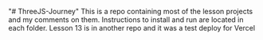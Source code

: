 "# ThreeJS-Journey" 
This is a repo containing most of the lesson projects and my comments on them.
Instructions to install and run are located in each folder.
Lesson 13 is in another repo and it was a test deploy for Vercel